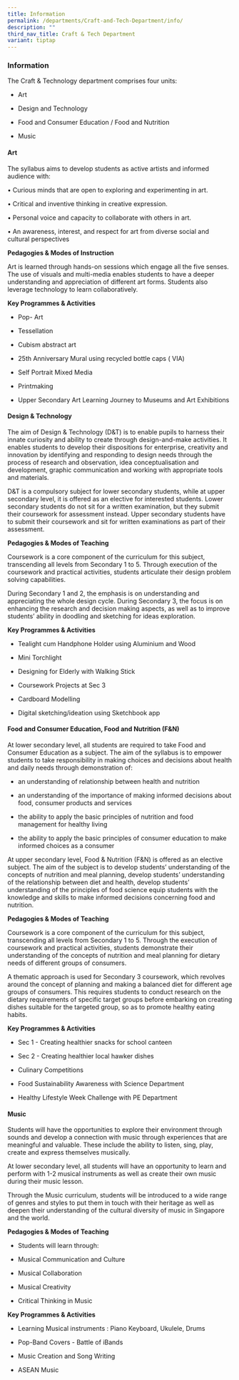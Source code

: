 ```yaml
---
title: Information
permalink: /departments/Craft-and-Tech-Department/info/
description: ""
third_nav_title: Craft & Tech Department
variant: tiptap
---
```

<h3>Information</h3>
<p>The Craft &amp; Technology department comprises four units:</p>
<ul data-tight="true" class="tight">
<li>
<p>Art</p>
</li>
<li>
<p>Design and Technology</p>
</li>
<li>
<p>Food and Consumer Education / Food and Nutrition</p>
</li>
<li>
<p>Music</p>
<p></p>
<p></p>
</li>
</ul>
<h4>Art</h4>
<p>The syllabus aims to develop students as active artists and informed audience
with:</p>
<p>• Curious minds that are open to exploring and experimenting in art.</p>
<p>• Critical and inventive thinking in creative expression.</p>
<p>• Personal voice and capacity to collaborate with others in art.</p>
<p>• An awareness, interest, and respect for art from diverse social and
cultural perspectives</p>
<p><strong>Pedagogies &amp; Modes of Instruction</strong>
</p>
<p>Art is learned through hands-on sessions which engage all the five senses.
The use of visuals and multi-media enables students to have a deeper understanding
and appreciation of different art forms. Students also leverage technology
to learn collaboratively.</p>
<p><strong>Key Programmes &amp; Activities</strong>
</p>
<ul data-tight="true" class="tight">
<li>
<p>Pop- Art</p>
</li>
<li>
<p>Tessellation</p>
</li>
<li>
<p>Cubism abstract art</p>
</li>
<li>
<p>25th Anniversary Mural using recycled bottle caps ( VIA)</p>
</li>
<li>
<p>Self Portrait Mixed Media</p>
</li>
<li>
<p>Printmaking</p>
</li>
<li>
<p>Upper Secondary Art Learning Journey to Museums and Art Exhibitions</p>
</li>
</ul>
<h4>Design &amp; Technology</h4>
<p>The aim of Design &amp; Technology (D&amp;T) is to enable pupils to harness
their innate curiosity and ability to create through design-and-make activities.
It enables students to develop their dispositions for enterprise, creativity
and innovation by identifying and responding to design needs through the
process of research and observation, idea conceptualisation and development,
graphic communication and working with appropriate tools and materials.</p>
<p>D&amp;T is a compulsory subject for lower secondary students, while at
upper secondary level, it is offered as an elective for interested students.
Lower secondary students do not sit for a written examination, but they
submit their coursework for assessment instead. Upper secondary students
have to submit their coursework and sit for written examinations as part
of their assessment.</p>
<p><strong>Pedagogies &amp; Modes of Teaching</strong>
</p>
<p>Coursework is a core component of the curriculum for this subject, transcending
all levels from Secondary 1 to 5. Through execution of the coursework and
practical activities, students articulate their design problem solving
capabilities.</p>
<p>During Secondary 1 and 2, the emphasis is on understanding and appreciating
the whole design cycle. During Secondary 3, the focus is on enhancing the
research and decision making aspects, as well as to improve students’ ability
in doodling and sketching for ideas exploration.</p>
<p><strong>Key Programmes &amp; Activities</strong>
</p>
<ul data-tight="true" class="tight">
<li>
<p>Tealight cum Handphone Holder using Aluminium and Wood</p>
</li>
<li>
<p>Mini Torchlight</p>
</li>
<li>
<p>Designing for Elderly with Walking Stick</p>
</li>
<li>
<p>Coursework Projects at Sec 3</p>
</li>
<li>
<p>Cardboard Modelling</p>
</li>
<li>
<p>Digital sketching/ideation using Sketchbook app</p>
</li>
</ul>
<h4>Food and Consumer Education, Food and Nutrition (F&amp;N)</h4>
<p>At lower secondary level, all students are required to take Food and Consumer
Education as a subject. The aim of the syllabus is to empower students
to take responsibility in making choices and decisions about health and
daily needs through demonstration of:</p>
<ul data-tight="true" class="tight">
<li>
<p>an understanding of relationship between health and nutrition</p>
</li>
<li>
<p>an understanding of the importance of making informed decisions about
food, consumer products and services</p>
</li>
<li>
<p>the ability to apply the basic principles of nutrition and food management
for healthy living</p>
</li>
<li>
<p>the ability to apply the basic principles of consumer education to make
informed choices as a consumer</p>
</li>
</ul>
<p>At upper secondary level, Food &amp; Nutrition (F&amp;N) is offered as
an elective subject. The aim of the subject is to develop students’ understanding
of the concepts of nutrition and meal planning, develop students’ understanding
of the relationship between diet and health, develop students’ understanding
of the principles of food science equip students with the knowledge and
skills to make informed decisions concerning food and nutrition.</p>
<p><strong>Pedagogies &amp; Modes of Teaching</strong>
</p>
<p>Coursework is a core component of the curriculum for this subject, transcending
all levels from Secondary 1 to 5. Through the execution of coursework and
practical activities, students demonstrate their understanding of the concepts
of nutrition and meal planning for dietary needs of different groups of
consumers.</p>
<p>A thematic approach is used for Secondary 3 coursework, which revolves
around the concept of planning and making a balanced diet for different
age groups of consumers. This requires students to conduct research on
the dietary requirements of specific target groups before embarking on
creating dishes suitable for the targeted group, so as to promote healthy
eating habits.</p>
<p><strong>Key Programmes &amp; Activities</strong>
</p>
<ul data-tight="true" class="tight">
<li>
<p>Sec 1 - Creating healthier snacks for school canteen</p>
</li>
<li>
<p>Sec 2 - Creating healthier local hawker dishes</p>
</li>
<li>
<p>Culinary Competitions</p>
</li>
<li>
<p>Food Sustainability Awareness with Science Department</p>
</li>
<li>
<p>Healthy Lifestyle Week Challenge with PE Department</p>
</li>
</ul>
<h4>Music</h4>
<p>Students will have the opportunities to explore their environment through
sounds and develop a connection with music through experiences that are
meaningful and valuable. These include the ability to listen, sing, play,
create and express themselves musically.</p>
<p>At lower secondary level, all students will have an opportunity to learn
and perform with 1-2 musical instruments as well as create their own music
during their music lesson.</p>
<p>Through the Music curriculum, students will be introduced to a wide range
of genres and styles to put them in touch with their heritage as well as
deepen their understanding of the cultural diversity of music in Singapore
and the world.</p>
<p><strong>Pedagogies &amp; Modes of Teaching</strong>
</p>
<ul data-tight="true" class="tight">
<li>
<p>Students will learn through:</p>
</li>
<li>
<p>Musical Communication and Culture</p>
</li>
<li>
<p>Musical Collaboration</p>
</li>
<li>
<p>Musical Creativity</p>
</li>
<li>
<p>Critical Thinking in Music</p>
</li>
</ul>
<p><strong>Key Programmes &amp; Activities</strong>
</p>
<ul data-tight="true" class="tight">
<li>
<p>Learning Musical instruments : Piano Keyboard, Ukulele, Drums</p>
</li>
<li>
<p>Pop-Band Covers - Battle of iBands</p>
</li>
<li>
<p>Music Creation and Song Writing</p>
</li>
<li>
<p>ASEAN Music</p>
</li>
</ul>
<p></p>